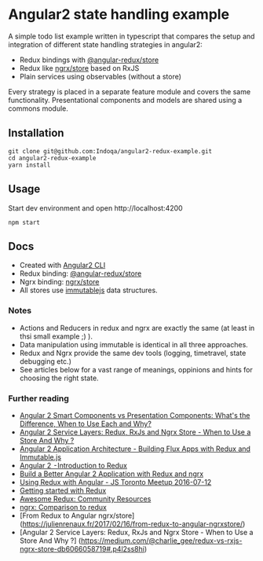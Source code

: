 # Angular2 state handling example 
A simple todo list example written in typescript that compares the setup and integration of different state handling strategies in angular2:

  * Redux bindings with [@angular-redux/store](https://github.com/angular-redux/store)
  * Redux like [ngrx/store](https://github.com/angular-redux/store) based on RxJS 
  * Plain services using observables (without a store)
  
Every strategy is placed in a separate feature module and covers the same functionality. Presentational components and models are shared using a commons module.
  
## Installation
```
git clone git@github.com:Indoqa/angular2-redux-example.git
cd angular2-redux-example
yarn install
```

## Usage
Start dev environment and open http://localhost:4200
```
npm start
```

## Docs

  * Created with [Angular2 CLI](https://angular.io/docs/ts/latest/cli-quickstart.html)
  * Redux binding: [@angular-redux/store](https://github.com/angular-redux/store) 
  * Ngrx binding: [ngrx/store](https://github.com/ngrx/store)
  * All stores use [immutablejs](https://facebook.github.io/immutable-js/) data structures.
  
### Notes  
  * Actions and Reducers in redux and ngrx are exactly the same (at least in thsi small example ;) ).
  * Data manipulation using immutable is identical in all three approaches. 
  * Redux and Ngrx provide the same dev tools (logging, timetravel, state debugging etc.)
  * See articles below for a vast range of meanings, oppinions and hints for choosing the right state.
  
### Further reading
  * [Angular 2 Smart Components vs Presentation Components: What's the Difference, When to Use Each and Why?](http://blog.angular-university.io/angular-2-smart-components-vs-presentation-components-whats-the-difference-when-to-use-each-and-why/)
  * [Angular 2 Service Layers: Redux, RxJs and Ngrx Store - When to Use a Store And Why ?](http://blog.angular-university.io/angular-2-redux-ngrx-rxjs/)
  * [Angular 2 Application Architecture - Building Flux Apps with Redux and Immutable.js](http://blog.angular-university.io/angular-2-application-architecture-building-flux-like-apps-using-redux-and-immutable-js-js/)
  * [Angular 2  - Introduction to Redux](https://medium.com/google-developer-experts/angular-2-introduction-to-redux-1cf18af27e6e)
  * [Build a Better Angular 2 Application with Redux and ngrx](http://onehungrymind.com/build-better-angular-2-application-redux-ngrx/)
  * [Using Redux with Angular - JS Toronto Meetup 2016-07-12](https://www.youtube.com/watch?v=s4xr2avwv3s)
  * [Getting started with Redux](https://egghead.io/courses/getting-started-with-redux)
  * [Awesome Redux: Community Resources](https://github.com/xgrommx/awesome-redux)
  * [ngrx: Comparison to redux](https://github.com/ngrx/store/issues/16)
  * [From Redux to Angular ngrx/store] (https://julienrenaux.fr/2017/02/16/from-redux-to-angular-ngrxstore/)
  * [Angular 2 Service Layers: Redux, RxJs and Ngrx Store - When to Use a Store And Why ?] (https://medium.com/@charlie_gee/redux-vs-rxjs-ngrx-store-db6066058719#.p4l2ss8hi)
  

